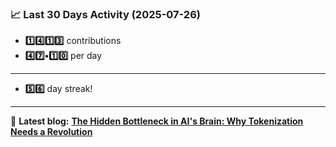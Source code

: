 <!--START_STATS-->
### 📈 Last 30 Days Activity (2025-07-26)  
- **1️⃣4️⃣1️⃣3️⃣** contributions  
- **4️⃣7️⃣•1️⃣0️⃣** per day
---
- **5️⃣6️⃣** day streak!
---
📝 **Latest blog:** [**The Hidden Bottleneck in AI's Brain: Why Tokenization Needs a Revolution**](https://andriak.com/blog/tokenization-revolution)
<!--END_STATS-->
